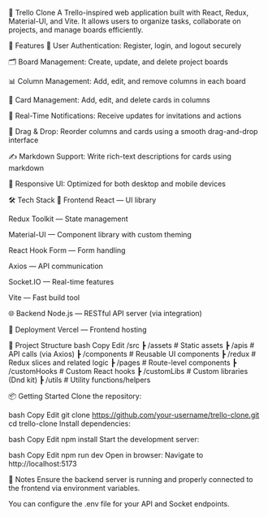 🧩 Trello Clone
A Trello-inspired web application built with React, Redux, Material-UI, and Vite. It allows users to organize tasks, collaborate on projects, and manage boards efficiently.

🚀 Features
🔐 User Authentication: Register, login, and logout securely

🗂️ Board Management: Create, update, and delete project boards

📊 Column Management: Add, edit, and remove columns in each board

📝 Card Management: Add, edit, and delete cards in columns

🔔 Real-Time Notifications: Receive updates for invitations and actions

🎯 Drag & Drop: Reorder columns and cards using a smooth drag-and-drop interface

✍️ Markdown Support: Write rich-text descriptions for cards using markdown

📱 Responsive UI: Optimized for both desktop and mobile devices

🛠️ Tech Stack
🔧 Frontend
React — UI library

Redux Toolkit — State management

Material-UI — Component library with custom theming

React Hook Form — Form handling

Axios — API communication

Socket.IO — Real-time features

Vite — Fast build tool

🌐 Backend
Node.js — RESTful API server (via integration)

🚀 Deployment
Vercel — Frontend hosting

📁 Project Structure
bash
Copy
Edit
/src
┣ /assets # Static assets
┣ /apis # API calls (via Axios)
┣ /components # Reusable UI components
┣ /redux # Redux slices and related logic
┣ /pages # Route-level components
┣ /customHooks # Custom React hooks
┣ /customLibs # Custom libraries (Dnd kit)
┣ /utils # Utility functions/helpers

📦 Getting Started
Clone the repository:

bash
Copy
Edit
git clone https://github.com/your-username/trello-clone.git
cd trello-clone
Install dependencies:

bash
Copy
Edit
npm install
Start the development server:

bash
Copy
Edit
npm run dev
Open in browser:
Navigate to http://localhost:5173

📌 Notes
Ensure the backend server is running and properly connected to the frontend via environment variables.

You can configure the .env file for your API and Socket endpoints.
